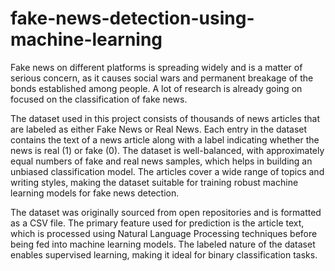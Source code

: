 # fake-news-detection-using-machine-learning

Fake news on different platforms is spreading widely and is a matter of serious concern, as it causes social wars and permanent breakage of the bonds established among people. A lot of research is already going on focused on the classification of fake news. 

The dataset used in this project consists of thousands of news articles that are labeled as either Fake News or Real News. Each entry in the dataset contains the text of a news article along with a label indicating whether the news is real (1) or fake (0). The dataset is well-balanced, with approximately equal numbers of fake and real news samples, which helps in building an unbiased classification model. The articles cover a wide range of topics and writing styles, making the dataset suitable for training robust machine learning models for fake news detection.

The dataset was originally sourced from open repositories and is formatted as a CSV file. The primary feature used for prediction is the article text, which is processed using Natural Language Processing techniques before being fed into machine learning models. The labeled nature of the dataset enables supervised learning, making it ideal for binary classification tasks.

